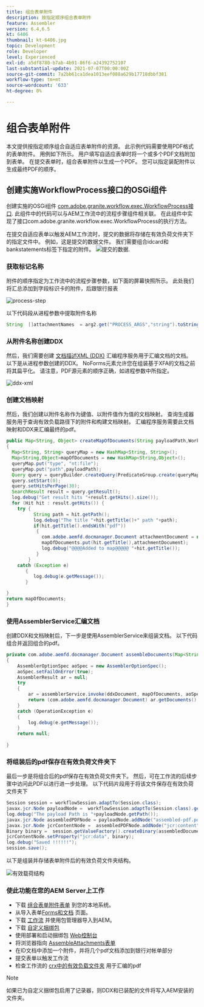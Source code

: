 ```yaml
---
title: 组合表单附件
description: 按指定顺序组合表单附件
feature: Assembler
version: 6.4,6.5
kt: 6406
thumbnail: kt-6406.jpg
topic: Development
role: Developer
level: Experienced
exl-id: a5df8780-b7ab-4b91-86f6-a24392752107
last-substantial-update: 2021-07-07T00:00:00Z
source-git-commit: 7a2bb61ca1dea1013eef088a629b17718dbbf381
workflow-type: tm+mt
source-wordcount: '633'
ht-degree: 0%

---
```


# 组合表单附件

本文提供按指定顺序组合自适应表单附件的资源。 此示例代码需要使用PDF格式的表单附件。 用例如下所示。
用户填写自适应表单时将一个或多个PDF文档附加到表单。
在提交表单时，组合表单附件以生成一个PDF。 您可以指定装配附件以生成最终PDF的顺序。

## 创建实施WorkflowProcess接口的OSGi组件

创建实施的OSGi组件 [com.adobe.granite.workflow.exec.WorkflowProcess接口](https://helpx.adobe.com/experience-manager/6-5/sites/developing/using/reference-materials/javadoc/com/adobe/granite/workflow/exec/WorkflowProcess.html). 此组件中的代码可以与AEM工作流中的流程步骤组件相关联。 在此组件中实现了接口com.adobe.granite.workflow.exec.WorkflowProcess的执行方法。

在提交自适应表单以触发AEM工作流时，提交的数据将存储在有效负荷文件夹下的指定文件中。 例如，这是提交的数据文件。 我们需要组合idcard和bankstatements标签下指定的附件。
![提交的数据](assets/submitted-data.JPG).

### 获取标记名称

附件的顺序指定为工作流中的流程步骤参数，如下面的屏幕快照所示。 此处我们将汇总添加到字段标识卡的附件，后跟银行报表

![process-step](assets/process-step.JPG)

以下代码段从进程参数中提取附件名称

```java
String  []attachmentNames  = arg2.get("PROCESS_ARGS","string").toString().split(",");
```

### 从附件名称创建DDX

然后，我们需要创建 [文档描述XML (DDX)](https://helpx.adobe.com/pdf/aem-forms/6-2/ddxRef.pdf) 汇编程序服务用于汇编文档的文档。 以下是从进程参数创建的DDX。 NoForms元素允许您在组装基于XFA的文档之前将其扁平化。 请注意，PDF源元素的顺序正确，如进程参数中所指定。

![ddx-xml](assets/ddx.PNG)

### 创建文档映射

然后，我们创建以附件名称作为键值、以附件值作为值的文档映射。 查询生成器服务用于查询有效负载路径下的附件和构建文档映射。 汇编程序服务需要此文档映射和DDX来汇编最终的pdf。

```java
public Map<String, Object> createMapOfDocuments(String payloadPath,WorkflowSession workflowSession )
{
  Map<String, String> queryMap = new HashMap<String, String>();
  Map<String,Object>mapOfDocuments = new HashMap<String,Object>();
  queryMap.put("type", "nt:file");
  queryMap.put("path",payloadPath);
  Query query = queryBuilder.createQuery(PredicateGroup.create(queryMap),workflowSession.adaptTo(Session.class));
  query.setStart(0);
  query.setHitsPerPage(30);
  SearchResult result = query.getResult();
  log.debug("Get result hits "+result.getHits().size());
  for (Hit hit : result.getHits()) {
    try {
          String path = hit.getPath();
          log.debug("The title "+hit.getTitle()+" path "+path);
          if(hit.getTitle().endsWith("pdf"))
           {
             com.adobe.aemfd.docmanager.Document attachmentDocument = new com.adobe.aemfd.docmanager.Document(path);
             mapOfDocuments.put(hit.getTitle(),attachmentDocument);
             log.debug("@@@@Added to map@@@@@ "+hit.getTitle());
           }
        }
    catch (Exception e)
       {
          log.debug(e.getMessage());
       }

}
return mapOfDocuments;
}
```

### 使用AssemblerService汇编文档

创建DDX和文档映射后，下一步是使用AssemblerService来组装文档。
以下代码组合并返回组合的pdf。

```java
private com.adobe.aemfd.docmanager.Document assembleDocuments(Map<String, Object> mapOfDocuments, com.adobe.aemfd.docmanager.Document ddxDocument)
{
    AssemblerOptionSpec aoSpec = new AssemblerOptionSpec();
    aoSpec.setFailOnError(true);
    AssemblerResult ar = null;
    try
    {
        ar = assemblerService.invoke(ddxDocument, mapOfDocuments, aoSpec);
        return (com.adobe.aemfd.docmanager.Document) ar.getDocuments().get("GeneratedDocument.pdf");
    }
    catch (OperationException e)
    {
        log.debug(e.getMessage());
    }
    return null;
    
}
```

### 将组装后的pdf保存在有效负荷文件夹下

最后一步是将组合后的pdf保存在有效负荷文件夹下。 然后，可在工作流的后续步骤中访问此PDF以进行进一步处理。
以下代码片段用于将该文件保存在有效负荷文件夹下

```java
Session session = workflowSession.adaptTo(Session.class);
javax.jcr.Node payloadNode =  workflowSession.adaptTo(Session.class).getNode(workItem.getWorkflowData().getPayload().toString());
log.debug("The payload Path is "+payloadNode.getPath());
javax.jcr.Node assembledPDFNode = payloadNode.addNode("assembled-pdf.pdf", "nt:file"); 
javax.jcr.Node jcrContentNode =  assembledPDFNode.addNode("jcr:content", "nt:resource");
Binary binary =  session.getValueFactory().createBinary(assembledDocument.getInputStream());
jcrContentNode.setProperty("jcr:data", binary);
log.debug("Saved !!!!!!"); 
session.save();
```

以下是组装并存储表单附件后的有效负荷文件夹结构。

![有效载荷结构](assets/payload-structure.JPG)

### 使此功能在您的AEM Server上工作

* 下载 [组合表单附件表单](assets/assemble-form-attachments-af.zip) 到您的本地系统。
* 从导入表单[Forms和文档](http://localhost:4502/aem/forms.html/content/dam/formsanddocuments) 页面。
* 下载 [工作流](assets/assemble-form-attachments.zip) 并使用包管理器导入到AEM。
* 下载 [自定义捆绑包](assets/assembletaskattachments.assembletaskattachments.core-1.0-SNAPSHOT.jar)
* 使用部署和启动捆绑包 [Web控制台](http://localhost:4502/system/console/bundles)
* 将浏览器指向 [AssembleAttachments表单](http://localhost:4502/content/dam/formsanddocuments/assembleattachments/jcr:content?wcmmode=disabled)
* 在ID文档中添加一个附件，并将几个pdf文档添加到银行对帐单部分
* 提交表单以触发工作流
* 检查工作流的 [crx中的有效负载文件夹](http://localhost:4502/crx/de/index.jsp#/var/fd/dashboard/payload) 用于汇编的pdf

>[!NOTE]
> 如果已为自定义捆绑包启用了记录器，则DDX和已装配的文件将写入AEM安装的文件夹。
